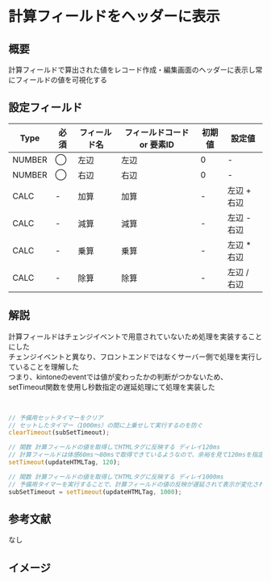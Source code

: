 # 計算フィールドをヘッダーに表示
## 概要
計算フィールドで算出された値をレコード作成・編集画面のヘッダーに表示し常にフィールドの値を可視化する<br>

## 設定フィールド
| Type | 必須 | フィールド名 | フィールドコード or 要素ID | 初期値 | 設定値 |
| --- | --- | --- | --- | --- | --- |
| NUMBER | ◯ | 左辺 | 左辺 | 0 | - |
| NUMBER | ◯ | 右辺 | 右辺 | 0 | - |
| CALC | - | 加算 | 加算 | - | 左辺 + 右辺 |
| CALC | - | 減算 | 減算 | - | 左辺 - 右辺 |
| CALC | - | 乗算 | 乗算 | - | 左辺 * 右辺 |
| CALC | - | 除算 | 除算 | - | 左辺 / 右辺 |

## 解説
計算フィールドはチェンジイベントで用意されていないため処理を実装することにした<br>
チェンジイベントと異なり、フロントエンドではなくサーバー側で処理を実行していることを理解した<br>
つまり、kintoneのeventでは値が変わったかの判断がつかないため、<br>
setTimeout関数を使用し秒数指定の遅延処理にて処理を実装した<br>
<br>

```JavaScript

// 予備用セットタイマーをクリア
// セットしたタイマー（1000ms）の間に上乗せして実行するのを防ぐ
clearTimeout(subSetTimeout);

// 関数 計算フィールドの値を取得してHTMLタグに反映する ディレイ120ms
// 計算フィールドは体感60ms〜80msで取得できているようなので、余裕を見て120msを指定
setTimeout(updateHTMLTag, 120);

// 関数 計算フィールドの値を取得してHTMLタグに反映する ディレイ1000ms
// 予備用タイマーを実行することで、計算フィールドの値の反映が遅延されて表示が変化されないことを防ぐ
subSetTimeout = setTimeout(updateHTMLTag, 1000);

```


## 参考文献
なし

## イメージ
